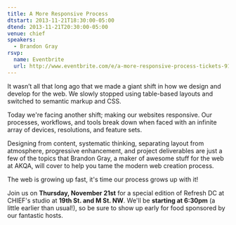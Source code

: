 ```yaml
---
title: A More Responsive Process
dtstart: 2013-11-21T18:30:00-05:00
dtend: 2013-11-21T20:30:00-05:00
venue: chief
speakers:
  - Brandon Gray
rsvp:
  name: Eventbrite
  url: http://www.eventbrite.com/e/a-more-responsive-process-tickets-9152452231
---
```


It wasn’t all that long ago that we made a giant shift in how we design and develop for the web. We slowly stopped using table-based layouts and switched to semantic markup and CSS.

Today we're facing another shift; making our websites responsive. Our processes, workflows, and tools break down when faced with an infinite array of devices, resolutions, and feature sets.

Designing from content, systematic thinking, separating layout from atmosphere, progressive enhancement, and project deliverables are just a few of the topics that Brandon Gray, a maker of awesome stuff for the web at AKQA, will cover to help you tame the modern web creation process.

The web is growing up fast, it's time our process grows up with it!

Join us on **Thursday, November 21st** for a special edition of Refresh DC at CHIEF's studio at **19th St. and M St. NW**. We'll be **starting at 6:30pm** (a little earlier than usual!), so be sure to show up early for food sponsored by our fantastic hosts.